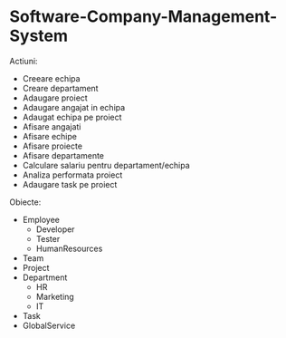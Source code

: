 # Software-Company-Management-System

Actiuni:
  - Creeare echipa
  - Creare departament
  - Adaugare proiect
  - Adaugare angajat in echipa
  - Adaugat echipa pe proiect
  - Afisare angajati
  - Afisare echipe
  - Afisare proiecte
  - Afisare departamente
  - Calculare salariu pentru departament/echipa
  - Analiza performata proiect
  - Adaugare task pe proiect

Obiecte:
  - Employee
    - Developer
    - Tester
    - HumanResources
  - Team
  - Project
  - Department
    - HR
    - Marketing
    - IT
  - Task
  - GlobalService
